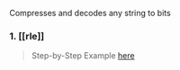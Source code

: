 Compresses and decodes any string to bits

### 1. [[rle]]




> Step-by-Step Example [here](https://www.youtube.com/watch?v=iEm1NRyEe5c)